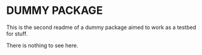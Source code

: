 DUMMY PACKAGE
====================

This is the second readme of a dummy package aimed to work as a testbed for stuff.

There is nothing to see here.
